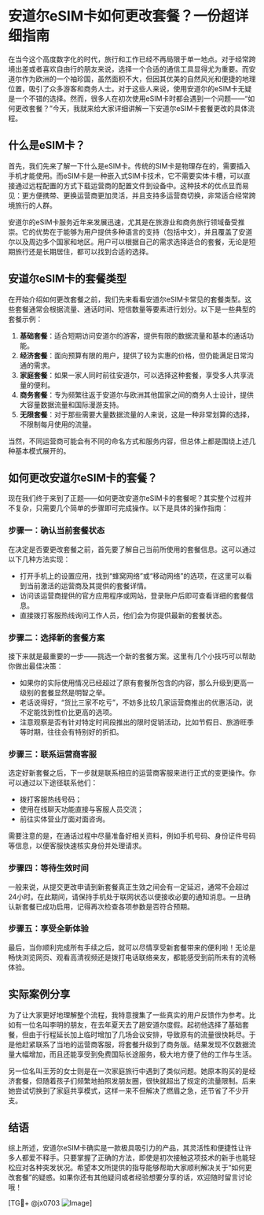 # 安道尔eSIM卡如何更改套餐？一份超详细指南

在当今这个高度数字化的时代，旅行和工作已经不再局限于单一地点。对于经常跨境出差或者喜欢自由行的朋友来说，选择一个合适的通信工具显得尤为重要。而安道尔作为欧洲的一个袖珍国，虽然面积不大，但因其优美的自然风光和便捷的地理位置，吸引了众多游客和商务人士。对于这些人来说，使用安道尔的eSIM卡无疑是一个不错的选择。然而，很多人在初次使用eSIM卡时都会遇到一个问题——“如何更改套餐？”今天，我就来给大家详细讲解一下安道尔eSIM卡套餐更改的具体流程。

## 什么是eSIM卡？

首先，我们先来了解一下什么是eSIM卡。传统的SIM卡是物理存在的，需要插入手机才能使用。而eSIM卡是一种嵌入式SIM卡技术，它不需要实体卡槽，可以直接通过远程配置的方式下载运营商的配置文件到设备中。这种技术的优点显而易见：更方便携带、更换运营商更加灵活，并且支持多运营商切换，非常适合经常跨境旅行的人群。

安道尔的eSIM卡服务近年来发展迅速，尤其是在旅游业和商务旅行领域备受推崇。它的优势在于能够为用户提供多种语言的支持（包括中文），并且覆盖了安道尔以及周边多个国家和地区。用户可以根据自己的需求选择适合的套餐，无论是短期旅行还是长期居住，都可以找到合适的选择。

## 安道尔eSIM卡的套餐类型

在开始介绍如何更改套餐之前，我们先来看看安道尔eSIM卡常见的套餐类型。这些套餐通常会根据流量、通话时间、短信数量等要素进行划分。以下是一些典型的套餐示例：

1. **基础套餐**：适合短期访问安道尔的游客，提供有限的数据流量和基本的通话功能。
2. **经济套餐**：面向预算有限的用户，提供了较为实惠的价格，但仍能满足日常沟通的需求。
3. **家庭套餐**：如果一家人同时前往安道尔，可以选择这种套餐，享受多人共享流量的便利。
4. **商务套餐**：专为频繁往返于安道尔与欧洲其他国家之间的商务人士设计，提供大容量数据流量和国际漫游支持。
5. **无限套餐**：对于那些需要大量数据流量的人来说，这是一种非常划算的选择，不限制每月使用的流量。

当然，不同运营商可能会有不同的命名方式和服务内容，但总体上都是围绕上述几种基本模式展开的。

## 如何更改安道尔eSIM卡的套餐？

现在我们终于来到了正题——如何更改安道尔eSIM卡的套餐呢？其实整个过程并不复杂，只需要几个简单的步骤即可完成操作。以下是具体的操作指南：

### 步骤一：确认当前套餐状态

在决定是否要更改套餐之前，首先要了解自己当前所使用的套餐信息。这可以通过以下几种方法实现：
- 打开手机上的设置应用，找到“蜂窝网络”或“移动网络”的选项，在这里可以看到当前激活的运营商及其提供的套餐详情。
- 访问该运营商提供的官方应用程序或网站，登录账户后即可查看详细的套餐信息。
- 直接拨打客服热线询问工作人员，他们会为你提供最新的套餐状态。

### 步骤二：选择新的套餐方案

接下来就是最重要的一步——挑选一个新的套餐方案。这里有几个小技巧可以帮助你做出最佳决策：
- 如果你的实际使用情况已经超过了原有套餐所包含的内容，那么升级到更高一级别的套餐显然是明智之举。
- 老话说得好，“货比三家不吃亏”，不妨多比较几家运营商推出的优惠活动，说不定能找到性价比更高的选项。
- 注意观察是否有针对特定时间段推出的限时促销活动，比如节假日、旅游旺季等时期，往往会有特别好的折扣。

### 步骤三：联系运营商客服

选定好新套餐之后，下一步就是联系相应的运营商客服来进行正式的变更操作。你可以通过以下途径联系他们：
- 拨打客服热线号码；
- 使用在线聊天功能直接与客服人员交流；
- 前往实体营业厅面对面咨询。

需要注意的是，在通话过程中尽量准备好相关资料，例如手机号码、身份证件号码等信息，以便客服快速核实身份并处理请求。

### 步骤四：等待生效时间

一般来说，从提交更改申请到新套餐真正生效之间会有一定延迟，通常不会超过24小时。在此期间，请保持手机处于联网状态以便接收必要的通知消息。一旦确认新套餐已成功启用，记得再次检查各项参数是否符合预期。

### 步骤五：享受全新体验

最后，当你顺利完成所有手续之后，就可以尽情享受新套餐带来的便利啦！无论是畅快浏览网页、观看高清视频还是拨打电话联络亲友，都能感受到前所未有的流畅体验。

## 实际案例分享

为了让大家更好地理解整个流程，我特意搜集了一些真实的用户反馈作为参考。比如有一位名叫李明的朋友，在去年夏天去了趟安道尔度假。起初他选择了基础套餐，但由于行程延长加上临时增加了几场会议安排，导致原有的流量很快耗尽。于是他赶紧联系了当地的运营商客服，将套餐升级到了商务版。结果发现不仅数据流量大幅增加，而且还能享受到免费国际长途服务，极大地方便了他的工作与生活。

另一位名叫王芳的女士则是在一次家庭旅行中遇到了类似问题。她原本购买的是经济套餐，但随着孩子们频繁地拍照发朋友圈，很快就超出了规定的流量限制。后来她尝试切换到了家庭共享模式，这样一来不但解决了燃眉之急，还节省了不少开支。

## 结语

综上所述，安道尔eSIM卡确实是一款极具吸引力的产品，其灵活性和便捷性让许多人都爱不释手。只要掌握了正确的方法，即使是初次接触这项技术的新手也能轻松应对各种突发状况。希望本文所提供的指导能够帮助大家顺利解决关于“如何更改套餐”的疑惑。如果你还有其他疑问或者经验想要分享的话，欢迎随时留言讨论哦！

[TG💪+ @jx0703 ![Image](https://github.com/user-attachments/assets/dbca1d08-cadb-493c-b0ec-ad6f7a83f270)]